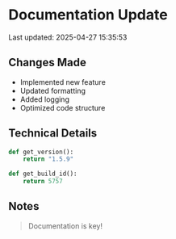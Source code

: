 # Documentation Update

Last updated: 2025-04-27 15:35:53

## Changes Made
- Implemented new feature
- Updated formatting
- Added logging
- Optimized code structure

## Technical Details
```python
def get_version():
    return "1.5.9"

def get_build_id():
    return 5757
```

## Notes
> Documentation is key!
